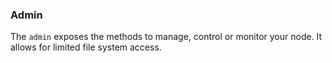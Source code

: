 ### Admin

The `admin` exposes the methods to manage, control or monitor your node. It allows for limited file system access.
